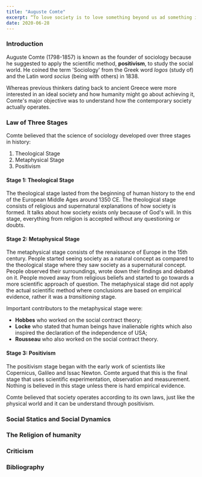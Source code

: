 ```yaml
---
title: "Auguste Comte"
excerpt: “To love society is to love something beyond us ad something in ourselves.”
date: 2020-06-28
---
```


### Introduction

Auguste Comte (1798-1857) is known as the founder of sociology because he suggested to apply the scientific method, **positivism**, to study the social world. He coined the term 'Sociology' from the Greek word *logos* (study of) and the Latin word *socius* (being with others) in 1838.

Whereas previous thinkers dating back to ancient Greece were more interested in an ideal society and how humanity might go about achieving it, Comte's major objective was to understand how the contemporary society actually operates.

### Law of Three Stages

Comte believed that the science of sociology developed over three stages in history:
1. Theological Stage
2. Metaphysical Stage
3. Positivism

#### Stage 1: Theological Stage

The theological stage lasted from the beginning of human history to the end of the European Middle Ages around 1350 CE. The theological stage consists of religious and supernatural explanations of how society is formed. It talks about how society exists only because of God's will. In this stage, everything from religion is accepted without any questioning or doubts.

#### Stage 2: Metaphysical Stage

The metaphysical stage consists of the renaissance of Europe in the 15th century. People started seeing society as a natural concept as compared to the theological stage where they saw society as a supernatural concept. People observed their surroundings, wrote down their findings and debated on it. People moved away from religious beliefs and started to go towards a more scientific approach of question. The metaphysical stage did not apply the actual scientific method where conclusions are based on empirical evidence, rather it was a *transitioning* stage.

Important contributors to the metaphysical stage were:
- **Hobbes** who worked on the social contract theory;
- **Locke** who stated that human beings have inalienable rights which also inspired the declaration of the independence of USA;
- **Rousseau** who also worked on the social contract theory.

#### Stage 3: Positivism

The positivism stage began with the early work of scientists like Copernicus, Galileo and Issac Newton. Comte argued that this is the final stage that uses scientific experimentation, observation and measurement. Nothing is believed in this stage unless there is hard empirical evidence.

Comte believed that society operates according to its own laws, just like the physical world and it can be understand through positivism.

### Social Statics and Social Dynamics

### The Religion of humanity

### Criticism

### Bibliography
